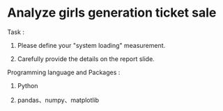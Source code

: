 # Analyze girls generation ticket sale

Task : 

1. Please define your "system loading" measurement.
  
2. Carefully provide the details on the report slide.




Programming language and Packages : 

1. Python
  
2. pandas、numpy、matplotlib
  

